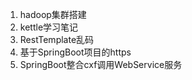 1. hadoop集群搭建
2. kettle学习笔记
3. RestTemplate乱码
4. 基于SpringBoot项目的https
5. SpringBoot整合cxf调用WebService服务
